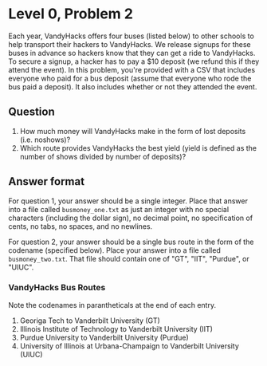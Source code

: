 # Level 0, Problem 2
Each year, VandyHacks offers four buses (listed below) to other schools to help transport their hackers to VandyHacks. We release signups for these buses in advance so hackers know that they can get a ride to VandyHacks. To secure a signup, a hacker has to pay a $10 deposit (we refund this if they attend the event). In this problem, you're provided with a CSV that includes everyone who paid for a bus deposit (assume that everyone who rode the bus paid a deposit). It also includes whether or not they attended the event.


## Question
1. How much money will VandyHacks make in the form of lost deposits (i.e. noshows)? 
2. Which route provides VandyHacks the best yield (yield is defined as the number of shows divided by number of deposits)?


## Answer format
For question 1, your answer should be a single integer. Place that answer into a file called `busmoney_one.txt` as just an integer with no special characters (including the dollar sign), no decimal point, no specification of cents, no tabs, no spaces, and no newlines. 

For question 2, your answer should be a single bus route in the form of the codename (specified below). Place your answer into a file called `busmoney_two.txt`. That file should contain one of "GT", "IIT", "Purdue", or "UIUC".


### VandyHacks Bus Routes
Note the codenames in parantheticals at the end of each entry.

1. Georiga Tech to Vanderbilt University (GT)
2. Illinois Institute of Technology to Vanderbilt University (IIT)
3. Purdue University to Vanderbilt University (Purdue)
4. University of Illinois at Urbana-Champaign to Vanderbilt University (UIUC)